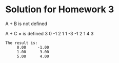 # Solution for Homework 3

A + B is not defined

A + C = is defined
3 0 -1 2 1 1
-3 -1 2 1 4 3

```text
The result is:
     0.00     -1.00
     1.00      3.00
     5.00      4.00
```
